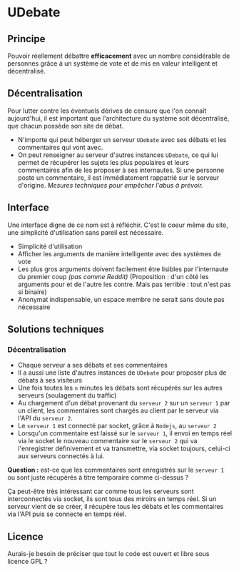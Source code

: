 UDebate
=======

Principe
--------

Pouvoir réellement débattre **efficacement** avec un nombre considérable de personnes grâce à un système de vote et de mis en valeur intelligent et décentralisé.

Décentralisation
----------------

Pour lutter contre les éventuels dérives de censure que l'on connaît aujourd'hui, il est important que l'architecture du système soit décentralisé, que chacun possède son site de débat.

- N'importe qui peut héberger un serveur `UDebate` avec ses débats et les commentaires qui vont avec.
- On peut renseigner au serveur d'autres instances `UDebate`, ce qui lui permet de récupérer les sujets les plus populaires et leurs commentaires afin de les proposer à ses internautes. Si une personne poste un commentaire, il est immédiatement rappatrié sur le serveur d'origine. *Mesures techniques pour empêcher l'abus à prévoir.*

Interface
---------

Une interface digne de ce nom est à réfléchir. C'est le coeur même du site, une simplicité d'utilisation sans pareil est nécessaire.

- Simplicité d'utilisation
- Afficher les arguments de manière intelligente avec des systèmes de vote
- Les plus gros arguments doivent facilement être lisibles par l'internaute du premier coup *(pas comme Reddit)* (Proposition : d'un côté les arguments pour et de l'autre les contre. Mais pas terrible : tout n'est pas si binaire)
- Anonymat indispensable, un espace membre ne serait sans doute pas nécessaire

Solutions techniques
--------------------

### Décentralisation

- Chaque serveur a ses débats et ses commentaires
- Il a aussi une liste d'autres instances de `UDebate` pour proposer plus de débats à ses visiteurs
- Une fois toutes les `n` minutes les débats sont récupérés sur les autres serveurs (soulagement du traffic)
- Au chargement d'un débat provenant du `serveur 2` sur un `serveur 1` par un client, les commentaires sont chargés au client par le serveur via l'API du `serveur 2`.
- Le `serveur 1` est connecté par socket, grâce à `Nodejs`, au `serveur 2`
- Lorsqu'un commentaire est laissé sur le `serveur 1`, il envoi en temps réel via le socket le nouveau commentaire sur le `serveur 2` qui va l'enregistrer définivement et va transmettre, via socket toujours, celui-ci aux serveurs connectés à lui.

**Question :** est-ce que les commentaires sont enregistrés sur le `serveur 1` ou sont juste récupérés à titre temporaire comme ci-dessus ?

Ça peut-être très intéressant car comme tous les serveurs sont interconnectés via socket, ils sont tous des miroirs en temps réel.
Si un serveur vient de se créer, il récupère tous les débats et les commentaires via l'API puis se connecte en temps réel.

Licence
-------

Aurais-je besoin de préciser que tout le code est ouvert et libre sous licence GPL ?
